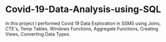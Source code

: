 # Covid-19-Data-Analysis-using-SQL
In this project I performed Covid 19 Data Exploration in SSMS using Joins, CTE's, Temp Tables, Windows Functions, Aggregate Functions, Creating Views, Converting Data Types.
